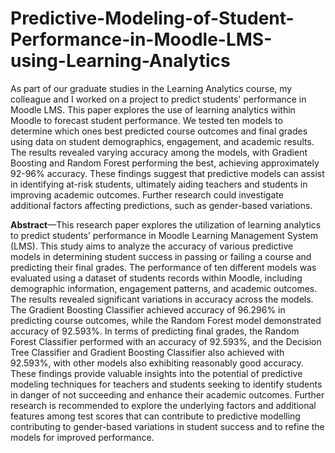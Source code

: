 # Predictive-Modeling-of-Student-Performance-in-Moodle-LMS-using-Learning-Analytics

As part of our graduate studies in the Learning Analytics course, my colleague and I worked on a project to predict students' performance in Moodle LMS. This paper explores the use of learning analytics within Moodle to forecast student performance. We tested ten models to determine which ones best predicted course outcomes and final grades using data on student demographics, engagement, and academic results. The results revealed varying accuracy among the models, with Gradient Boosting and Random Forest performing the best, achieving approximately 92-96% accuracy. These findings suggest that predictive models can assist in identifying at-risk students, ultimately aiding teachers and students in improving academic outcomes. Further research could investigate additional factors affecting predictions, such as gender-based variations.

**Abstract**—This research paper explores the utilization of
learning analytics to predict students’ performance in Moodle
Learning Management System (LMS). This study aims to analyze
the accuracy of various predictive models in determining student
success in passing or failing a course and predicting their final
grades. The performance of ten different models was evaluated
using a dataset of students records within Moodle, including
demographic information, engagement patterns, and academic
outcomes. The results revealed significant variations in accuracy
across the models. The Gradient Boosting Classifier achieved
accuracy of 96.296% in predicting course outcomes, while the
Random Forest model demonstrated accuracy of 92.593%. In
terms of predicting final grades, the Random Forest Classifier
performed with an accuracy of 92.593%, and the Decision Tree
Classifier and Gradient Boosting Classifier also achieved with
92.593%, with other models also exhibiting reasonably good
accuracy. These findings provide valuable insights into the
potential of predictive modeling techniques for teachers and
students seeking to identify students in danger of not succeeding
and enhance their academic outcomes. Further research is
recommended to explore the underlying factors and additional
features among test scores that can contribute to predictive
modelling contributing to gender-based variations in student
success and to refine the models for improved performance.
